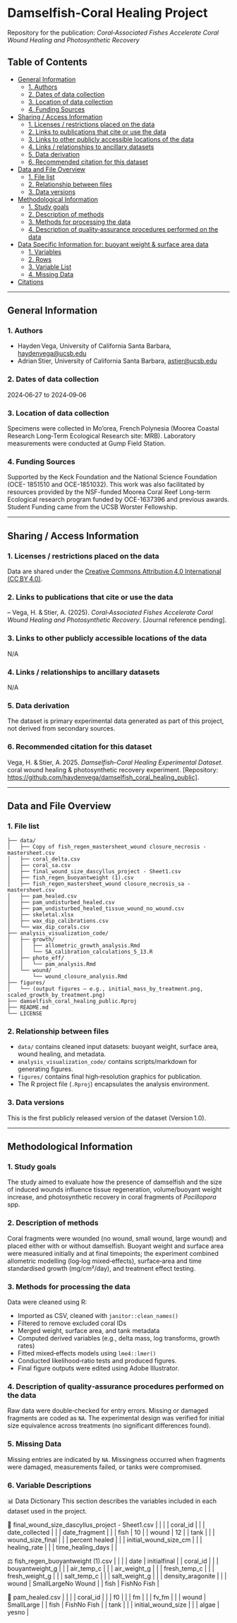 # Damselfish‑Coral Healing Project  
Repository for the publication: *Coral‑Associated Fishes Accelerate Coral Wound Healing and Photosynthetic Recovery*

## Table of Contents  
- [General Information](#general‑information)  
  - [1. Authors](#1‑authors)  
  - [2. Dates of data collection](#2‑dates‑of‑data‑collection)  
  - [3. Location of data collection](#3‑location‑of‑data‑collection)  
  - [4. Funding Sources](#4‑funding‑sources)  
- [Sharing / Access Information](#sharing‑access‑information)  
  - [1. Licenses / restrictions placed on the data](#1‑licenses‑restrictions‑placed‑on‑the‑data)  
  - [2. Links to publications that cite or use the data](#2‑links‑to‑publications‑that‑cite‑or‑use‑the‑data)  
  - [3. Links to other publicly accessible locations of the data](#3‑links‑to‑other‑publicly‑accessible‑locations‑of‑the‑data)  
  - [4. Links / relationships to ancillary datasets](#4‑links‑relationships‑to‑ancillary‑datasets)  
  - [5. Data derivation](#5‑data‑derivation)  
  - [6. Recommended citation for this dataset](#6‑recommended‑citation‑for‑this‑dataset)  
- [Data and File Overview](#data‑and‑file‑overview)  
  - [1. File list](#1‑file‑list)  
  - [2. Relationship between files](#2‑relationship‑between‑files)  
  - [3. Data versions](#3‑data‑versions)  
- [Methodological Information](#methodological‑information)  
  - [1. Study goals](#1‑study‑goals)  
  - [2. Description of methods](#2‑description‑of‑methods)  
  - [3. Methods for processing the data](#3‑methods‑for‑processing‑the‑data)  
  - [4. Description of quality‑assurance procedures performed on the data](#4‑description‑of‑quality‑assurance‑procedures‑performed‑on‑the‑data)  
- [Data Specific Information for: buoyant weight & surface area data](#data‐specific‐information‑for‐buoyant‑weight‐%26‐surface‑area‐data)  
  - [1. Variables](#1‑variables)  
  - [2. Rows](#2‑rows)  
  - [3. Variable List](#3‑variable‑list)  
  - [4. Missing Data](#4‑missing‑data)  
- [Citations](#citations)  

---

## General Information  

### 1. Authors  
- Hayden Vega, University of California Santa Barbara, haydenvega@ucsb.edu  
- Adrian Stier, University of California Santa Barbara, astier@ucsb.edu  

### 2. Dates of data collection  
2024‑06‑27 to 2024‑09‑06  

### 3. Location of data collection  
Specimens were collected in Mo’orea, French Polynesia (Moorea Coastal Research Long‑Term Ecological Research site: MRB). Laboratory measurements were conducted at Gump Field Station.  

### 4. Funding Sources  
Supported by the Keck Foundation and the National Science Foundation (OCE- 1851510 and OCE-1851032). This work was also facilitated by resources provided by the NSF-funded Moorea Coral Reef Long-term Ecological research program funded by OCE-1637396 and previous awards. Student Funding came from the UCSB Worster Fellowship.

---

## Sharing / Access Information  

### 1. Licenses / restrictions placed on the data  
Data are shared under the [Creative Commons Attribution 4.0 International (CC BY 4.0)](https://creativecommons.org/licenses/by/4.0/).  

### 2. Links to publications that cite or use the data  
– Vega, H. & Stier, A. (2025). *Coral‑Associated Fishes Accelerate Coral Wound Healing and Photosynthetic Recovery*. [Journal reference pending].  

### 3. Links to other publicly accessible locations of the data  
N/A 

### 4. Links / relationships to ancillary datasets  
N/A
### 5. Data derivation  
The dataset is primary experimental data generated as part of this project, not derived from secondary sources.  

### 6. Recommended citation for this dataset  
Vega, H. & Stier, A. 2025. *Damselfish–Coral Healing Experimental Dataset*. coral wound healing & photosynthetic recovery experiment. [Repository: https://github.com/haydenvega/damselfish_coral_healing_public].  

---

## Data and File Overview  

### 1. File list  
```
├── data/
│   ├── Copy of fish_regen_mastersheet_wound closure_necrosis - mastersheet.csv
│   ├── coral_delta.csv
│   ├── coral_sa.csv
│   ├── final_wound_size_dascyllus_project - Sheet1.csv
│   ├── fish_regen_buoyantweight (1).csv
│   ├── fish_regen_mastersheet_wound closure_necrosis_sa - mastersheet.csv
│   ├── pam_healed.csv
│   ├── pam_undisturbed_healed.csv
│   ├── pam_undisturbed_healed_tissue_wound_no_wound.csv
│   ├── skeletal.xlsx
│   ├── wax_dip_calibrations.csv
│   └── wax_dip_corals.csv
├── analysis_visualization_code/
│   ├── growth/
│   │   ├── allometric_growth_analysis.Rmd
│   │   └── SA_calibration_calculations_5_13.R
│   ├── photo_eff/
│   │   └── pam_analysis.Rmd
│   └── wound/
│       └── wound_closure_analysis.Rmd
├── figures/
│   └── (output figures – e.g., initial_mass_by_treatment.png, scaled_growth_by_treatment.png)
├── damselfish_coral_healing_public.Rproj
├── README.md
└── LICENSE

```

### 2. Relationship between files  
- `data/` contains cleaned input datasets: buoyant weight, surface area, wound healing, and metadata.  
- `analysis_visualization_code/` contains scripts/markdown for generating figures.  
- `figures/` contains final high‑resolution graphics for publication.  
- The R project file (`.Rproj`) encapsulates the analysis environment.  

### 3. Data versions  
This is the first publicly released version of the dataset (Version 1.0).  

---

## Methodological Information  

### 1. Study goals  
The study aimed to evaluate how the presence of damselfish and the size of induced wounds influence tissue regeneration, volume/buoyant weight increase, and photosynthetic recovery in coral fragments of *Pocillopora* spp.  

### 2. Description of methods  
Coral fragments were wounded (no wound, small wound, large wound) and placed either with or without damselfish. Buoyant weight and surface area were measured initially and at final timepoints; the experiment combined allometric modelling (log‑log mixed‑effects), surface‑area and time standardised growth (mg/cm²/day), and treatment effect testing.  

### 3. Methods for processing the data  
Data were cleaned using R:  
- Imported as CSV, cleaned with `janitor::clean_names()`  
- Filtered to remove excluded coral IDs  
- Merged weight, surface area, and tank metadata  
- Computed derived variables (e.g., delta mass, log transforms, growth rates)  
- Fitted mixed‐effects models using `lme4::lmer()`  
- Conducted likelihood‐ratio tests and produced figures.
- Final figure outputs were edited using Adobe Illustrator. 

### 4. Description of quality‑assurance procedures performed on the data  
Raw data were double‐checked for entry errors. Missing or damaged fragments are coded as `NA`. The experimental design was verified for initial size equivalence across treatments (no significant differences found).  

### 5. Missing Data  
Missing entries are indicated by `NA`. Missingness occurred when fragments were damaged, measurements failed, or tanks were compromised.

### 6. Variable Descriptions
📊 Data Dictionary
This section describes the variables included in each dataset used in the project.

🧪 final_wound_size_dascyllus_project - Sheet1.csv
|  |  | 
| coral_id |  | 
| date_collected |  | 
| date_fragment |  | 
| fish | 10 | 
| wound | 12 | 
| tank |  | 
| wound_size_final |  | 
| percent healed |  | 
| initial_wound_size_cm |  | 
| healing_rate |  | 
| time_healing_days |  | 



⚖️ fish_regen_buoyantweight (1).csv
|  |  | 
| date | initialfinal | 
| coral_id |  | 
| bouyantweight_g |  | 
| air_temp_c |  | 
| air_weight_g |  | 
| fresh_temp_c |  | 
| fresh_weight_g |  | 
| salt_temp_c |  | 
| salt_weight_g |  | 
| density_aragonite |  | 
| wound | SmallLargeNo Wound | 
| fish | FishNo Fish | 



🌿 pam_healed.csv
|  |  | 
| coral_id |  | 
| f0 |  | 
| fm |  | 
| fv_fm |  | 
| wound | SmallLarge | 
| fish | FishNo Fish | 
| tank |  | 
| initial_wound_size |  | 
| algae | yesno | 




